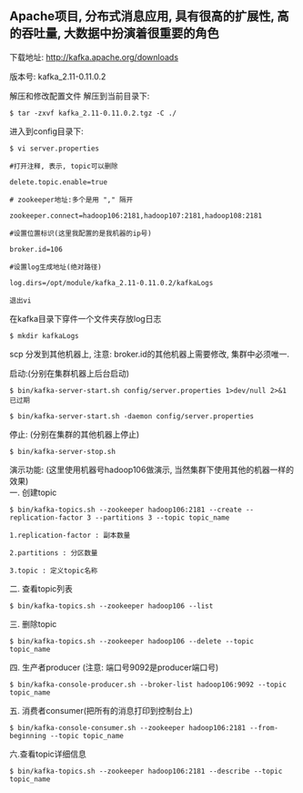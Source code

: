 ## Apache项目, 分布式消息应用, 具有很高的扩展性, 高的吞吐量, 大数据中扮演着很重要的角色
下载地址:
http://kafka.apache.org/downloads

版本号: 
kafka_2.11-0.11.0.2

解压和修改配置文件
解压到当前目录下: 
```
$ tar -zxvf kafka_2.11-0.11.0.2.tgz -C ./
```

进入到config目录下: 
```
$ vi server.properties
```
```
#打开注释, 表示, topic可以删除

delete.topic.enable=true

# zookeeper地址:多个是用 "," 隔开

zookeeper.connect=hadoop106:2181,hadoop107:2181,hadoop108:2181

#设置位置标识(这里我配置的是我机器的ip号)

broker.id=106

#设置log生成地址(绝对路径)

log.dirs=/opt/module/kafka_2.11-0.11.0.2/kafkaLogs

退出vi
```

在kafka目录下穿件一个文件夹存放log日志
```
$ mkdir kafkaLogs
```


scp 分发到其他机器上, 注意: broker.id的其他机器上需要修改, 集群中必须唯一.

启动:(分别在集群机器上后台启动)
```
$ bin/kafka-server-start.sh config/server.properties 1>dev/null 2>&1  已过期

$ bin/kafka-server-start.sh -daemon config/server.properties
```
停止: (分别在集群的其他机器上停止)
```
$ bin/kafka-server-stop.sh 
```
演示功能: (这里使用机器号hadoop106做演示, 当然集群下使用其他的机器一样的效果)  
一. 创建topic
```
$ bin/kafka-topics.sh --zookeeper hadoop106:2181 --create --replication-factor 3 --partitions 3 --topic topic_name

1.replication-factor : 副本数量

2.partitions : 分区数量

3.topic : 定义topic名称
```
二. 查看topic列表
```
$ bin/kafka-topics.sh --zookeeper hadoop106 --list
```
三. 删除topic
```
$ bin/kafka-topics.sh --zookeeper hadoop106 --delete --topic topic_name
```
四. 生产者producer (注意: 端口号9092是producer端口号)
```
$ bin/kafka-console-producer.sh --broker-list hadoop106:9092 --topic topic_name
```
五. 消费者consumer(把所有的消息打印到控制台上)
```
$ bin/kafka-console-consumer.sh --zookeeper hadoop106:2181 --from-beginning --topic topic_name
```
六.查看topic详细信息
```
$ bin/kafka-topics.sh --zookeeper hadoop106:2181 --describe --topic topic_name
```


